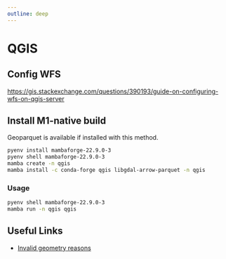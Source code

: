 ```yaml
---
outline: deep
---
```


# QGIS

## Config WFS

<https://gis.stackexchange.com/questions/390193/guide-on-configuring-wfs-on-qgis-server>

## Install M1-native build

Geoparquet is available if installed with this method.

```bash
pyenv install mambaforge-22.9.0-3
pyenv shell mambaforge-22.9.0-3
mamba create -n qgis
mamba install -c conda-forge qgis libgdal-arrow-parquet -n qgis
```

### Usage

```bash
pyenv shell mambaforge-22.9.0-3
mamba run -n qgis qgis
```

## Useful Links

- [Invalid geometry reasons](https://docs.qgis.org/testing/en/docs/user_manual/processing_algs/qgis/vectorgeometry.html#types-of-error-messages-and-their-meanings)
